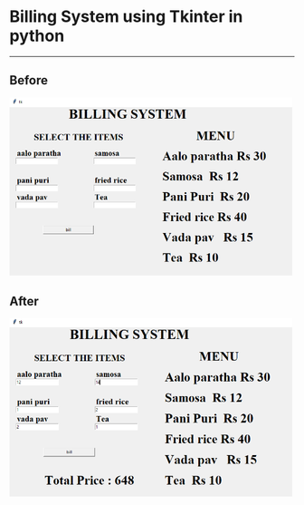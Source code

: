 # Billing System using Tkinter in python

---

## Before

<img src="images\Billing-Image.PNG" width="500px"/>

## After

<img src="images\Billing-Image-After.PNG" width="500px"/>
